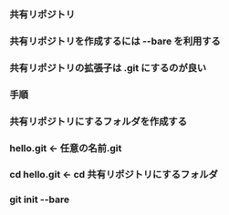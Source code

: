### 共有リポジトリ
### 共有リポジトリを作成するには --bare を利用する
### 共有リポジトリの拡張子は .git にするのが良い
### 手順
### 共有リポジトリにするフォルダを作成する
### hello.git   ←   任意の名前.git
### cd hello.git   ←   cd 共有リポジトリにするフォルダ   
### git init --bare 
